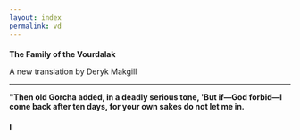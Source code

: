 ```yaml
---
layout: index
permalink: vd
---
```


<style>h1{font-size:1em;}</style>

# The Family of the Vourdalak

A new translation by Deryk Makgill

---

**"Then old Gorcha added, in a deadly serious tone, 'But if—God forbid—I come back after ten days, for your own sakes do not let me in.**

# I
